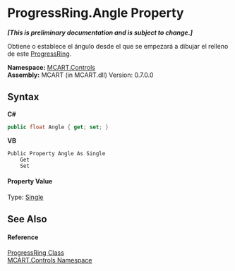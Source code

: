 # ProgressRing.Angle Property 
 _**\[This is preliminary documentation and is subject to change.\]**_

Obtiene o establece el ángulo desde el que se empezará a dibujar el relleno de este <a href="479c7f61-4494-3db6-3c8c-d3948d9ce248">ProgressRing</a>.

**Namespace:**&nbsp;<a href="1c9d7a8e-81d4-838a-f87d-7379b253b6ce">MCART.Controls</a><br />**Assembly:**&nbsp;MCART (in MCART.dll) Version: 0.7.0.0

## Syntax

**C#**<br />
``` C#
public float Angle { get; set; }
```

**VB**<br />
``` VB
Public Property Angle As Single
	Get
	Set
```


#### Property Value
Type: <a href="http://msdn2.microsoft.com/es-es/library/3www918f" target="_blank">Single</a>

## See Also


#### Reference
<a href="479c7f61-4494-3db6-3c8c-d3948d9ce248">ProgressRing Class</a><br /><a href="1c9d7a8e-81d4-838a-f87d-7379b253b6ce">MCART.Controls Namespace</a><br />